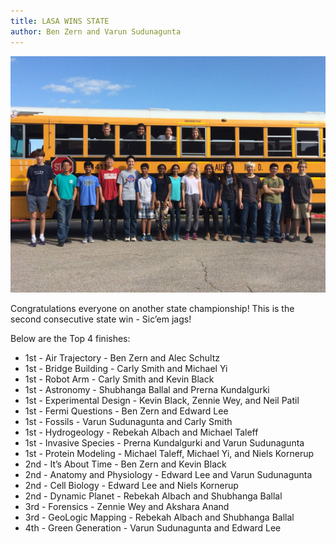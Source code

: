 ```yaml
---
title: LASA WINS STATE
author: Ben Zern and Varun Sudunagunta
---
```

![](assets/img/team_state_2016.jpg)

Congratulations everyone on another state championship! This is the second consecutive state win - Sic’em jags!

Below are the Top 4 finishes:

* 1st - Air Trajectory - Ben Zern and Alec Schultz
* 1st - Bridge Building - Carly Smith and Michael Yi
* 1st - Robot Arm - Carly Smith and Kevin Black
* 1st - Astronomy - Shubhanga Ballal and Prerna Kundalgurki
* 1st - Experimental Design - Kevin Black, Zennie Wey, and Neil Patil
* 1st - Fermi Questions - Ben Zern and Edward Lee
* 1st - Fossils - Varun Sudunagunta and Carly Smith
* 1st - Hydrogeology - Rebekah Albach and Michael Taleff
* 1st - Invasive Species - Prerna Kundalgurki and Varun Sudunagunta
* 1st - Protein Modeling - Michael Taleff, Michael Yi, and Niels Kornerup
* 2nd - It’s About Time - Ben Zern and Kevin Black
* 2nd - Anatomy and Physiology - Edward Lee and Varun Sudunagunta
* 2nd - Cell Biology - Edward Lee and Niels Kornerup
* 2nd - Dynamic Planet - Rebekah Albach and Shubhanga Ballal
* 3rd - Forensics - Zennie Wey and Akshara Anand
* 3rd - GeoLogic Mapping - Rebekah Albach and Shubhanga Ballal
* 4th - Green Generation - Varun Sudunagunta and Edward Lee
